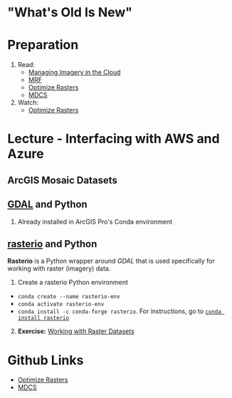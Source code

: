 # "What's Old Is New"

# Preparation
1. Read:
    - [Managing Imagery in the Cloud](http://proceedings.esri.com/library/userconf/proc17/tech-workshops/tw_630-625.pdf)
    - [MRF](https://community.esri.com/thread/212729-mrf-s3-mosaics-caches-and-optimization)
    - [Optimize Rasters](https://github.com/Esri/OptimizeRasters)
    - [MDCS](https://github.com/Esri/mdcs-py)
2. Watch:
    - [Optimize Rasters](https://www.youtube.com/watch?v=NEu0BYA1jAA)

# Lecture - Interfacing with AWS and Azure
## ArcGIS Mosaic Datasets

## [GDAL](https://pypi.org/project/GDAL/) and Python
1. Already installed in ArcGIS Pro's Conda environment

## [rasterio](https://rasterio.readthedocs.io/en/stable/) and Python
**Rasterio** is a Python wrapper around *GDAL* that is used specifically for working with raster (imagery) data.
1. Create a rasterio Python environment
  - ```conda create --name rasterio-env```
  - ```conda activate rasterio-env```
  - ```conda install -c conda-forge rasterio```. For instructions, go to [```conda install rasterio```](https://github.com/conda-forge/rasterio-feedstock)
2. **Exercise:** [Working with Raster Datasets](https://geohackweek.github.io/raster/04-workingwithrasters/)

# Github Links
  - [Optimize Rasters](https://github.com/Esri/OptimizeRasters)
  - [MDCS](https://github.com/Esri/mdcs-py)
